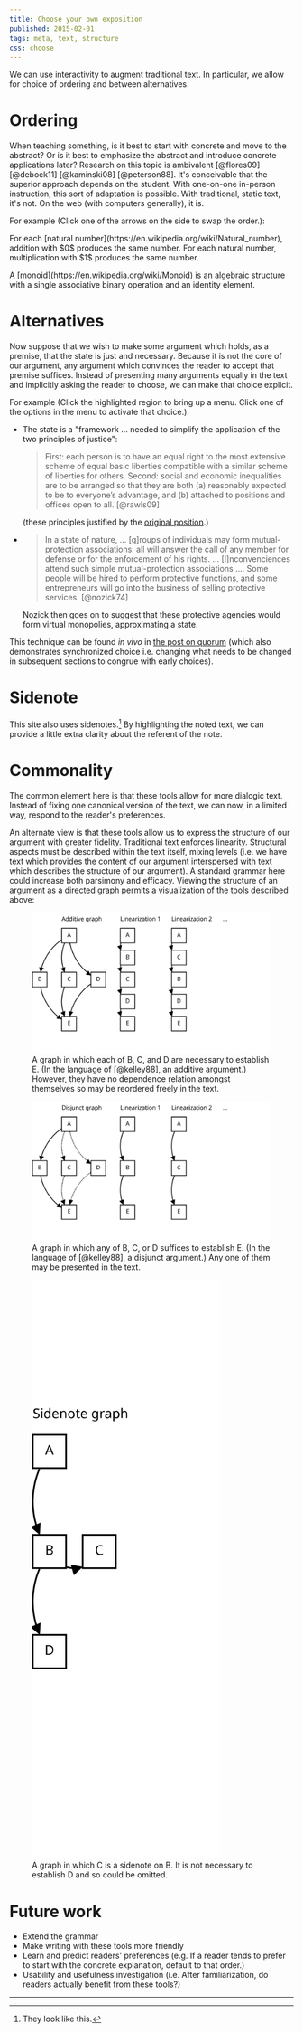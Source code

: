 ```yaml
---
title: Choose your own exposition
published: 2015-02-01
tags: meta, text, structure
css: choose
---
```


<div class="abstract">
We can use interactivity to augment traditional text. In particular, we allow
for choice of ordering and between alternatives. 
</div>

# Ordering

When teaching something, is it best to start with concrete and move to the
abstract? Or is it best to emphasize the abstract and introduce concrete
applications later? Research on this topic is ambivalent [@flores09] [@debock11]
[@kaminski08] [@peterson88]. It's conceivable that the superior approach depends
on the student. With one-on-one in-person instruction, this sort of adaptation
is possible. With traditional, static text, it's not. On the web (with
computers generally), it is.

<!--more-->

For example (Click one of the arrows on the side to swap the order.):

<p class="swap monoid">
  For each [natural number](https://en.wikipedia.org/wiki/Natural_number),
  addition with $0$ produces the same number. For each natural number,
  multiplication with $1$ produces the same number.
</p>
<p class="swap monoid">
A [monoid](https://en.wikipedia.org/wiki/Monoid) is an algebraic structure
with a single associative binary operation and an identity element.
</p>

# Alternatives

Now suppose that we wish to make some argument which holds, as a premise, that
the state is just and necessary. Because it is not the core of our argument, any
argument which convinces the reader to accept that premise suffices. Instead of
presenting many arguments equally in the text and implicitly asking the reader
to choose, we can make that choice explicit.

For example (Click the highlighted region to bring up a menu. Click one of the
options in the menu to activate that choice.):

<ul class="switch" type="menu" menu="state">
<li class="open">
The state is a "framework ... needed to simplify the application of the two
principles of justice":

<blockquote>
First: each person is to have an equal right to the most extensive
scheme of equal basic liberties compatible with a similar scheme of
liberties for others.
Second: social and economic inequalities are to be arranged so that they are
both (a) reasonably expected to be to everyone’s advantage, and (b) attached to
positions and offices open to all. [@rawls09]
</blockquote>

(these principles justified by the
[original position](http://plato.stanford.edu/entries/original-position/).)

</li>

<li>
<blockquote>
In a state of nature, ... [g]roups of individuals may form mutual-protection
associations: all will answer the call of any member for defense or for the
enforcement of his rights. ... [I]nconvenciences attend such simple
mutual-protection associations .... Some people will be hired to perform
protective functions, and some entrepreneurs will go into the business of
selling protective services. [@nozick74]
</blockquote>

Nozick then goes on to suggest that these protective agencies would form virtual
monopolies, approximating a state.

</li></ul>

This technique can be found *in vivo* in [the post on quorum](../quorum/) (which
also demonstrates synchronized choice i.e. changing what needs to be changed in
subsequent sections to congrue with early choices).

# Sidenote

This site also uses <span class="noted">sidenotes.</span>[^example]
By highlighting the noted text, we can provide a little extra clarity about the
referent of the note.

# Commonality

The common element here is that these tools allow for more dialogic
text. Instead of fixing one canonical version of the text, we can now, in a
limited way, respond to the reader's preferences.

An alternate view is that these tools allow us to express the structure of our
argument with greater fidelity. Traditional text enforces linearity. Structural
aspects must be described within the text itself, mixing levels (i.e. we have
text which provides the content of our argument interspersed with text which
describes the structure of our argument). A standard grammar here could increase
both parsimony and efficacy. Viewing the structure of an argument as a
[directed graph](https://en.wikipedia.org/wiki/Directed_graph) permits a
visualization of the tools described above:

<figure>
  <img src="/images/choose/and.svg" alt="'Additive' graph">
  <figcaption>
  A graph in which each of B, C, and D are necessary to establish E. (In the
  language of [@kelley88], an additive argument.) However, they have no
  dependence relation amongst themselves so may be reordered freely in the text. 
  </figcaption>
</figure>

<figure>
  <img src="/images/choose/or.svg" alt="'Disjunct' graph">
  <figcaption>
  A graph in which any of B, C, or D suffices to establish E. (In the language
  of [@kelley88], a disjunct argument.) Any one of them may be presented in the
  text. 
  </figcaption>
</figure>

<figure>
  <img id="sidenote-img" src="/images/choose/sidenote.svg" alt="Sidenote graph">
  <figcaption>
  A graph in which C is a sidenote on B. It is not necessary to establish D and
  so could be omitted.
  </figcaption>
</figure>

# Future work

- Extend the grammar
- Make writing with these tools more friendly
- Learn and predict readers' preferences (e.g. If a reader tends to prefer to
start with the concrete explanation, default to that order.)
- Usability and usefulness investigation (i.e. After familiarization, do readers
actually benefit from these tools?)

[^example]: They look like this.

<menu id="state" type="popup">
  <menuitem label="A Theory of Justice" type="radio" checked="checked"></menuitem>
  <menuitem label="Anarchy, State and Utopia" type="radio"></menuitem>
</menu>

<hr class="references">
